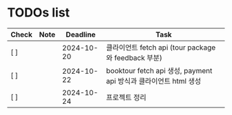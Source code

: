 # TODOs list

| Check | Note       | Deadline   | Task           |
|-------|------------|------------|----------------|
| [ ]   |            | 2024-10-20  | 클라이언트 fetch api  (tour package 와 feedback 부분) |
| [ ]   |            | 2024-10-22  | booktour fetch api 생성, payment api 방식과 클라이언트 html 생성 |
| [ ]   |            | 2024-10-24  | 프로젝트 정리 |
